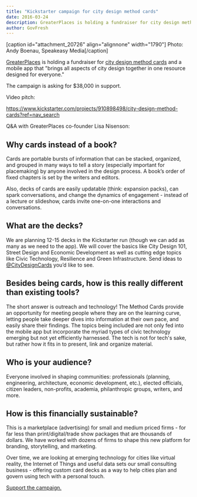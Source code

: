 ```yaml
---
title: "Kickstarter campaign for city design method cards"
date: 2016-03-24
description: GreaterPlaces is holding a fundraiser for city design method cards and a mobile app that “brings all aspects of city design together in one resource designed for everyone.”
author: GovFresh
---
```


[caption id="attachment_20726" align="alignnone" width="1790"] Photo: Andy Boenau, Speakeasy Media[/caption]

<a href="http://greaterplaces.com/">GreaterPlaces</a> is holding a fundraiser for <a href="https://www.kickstarter.com/projects/910898498/city-design-method-cards?ref=nav_search">city design method cards</a> and a mobile app that "brings all aspects of city design together in one resource designed for everyone."

The campaign is asking for $38,000 in support.

Video pitch:

https://www.kickstarter.com/projects/910898498/city-design-method-cards?ref=nav_search

Q&amp;A with GreaterPlaces co-founder Lisa Nisenson:

<h2>Why cards instead of a book?</h2>

Cards are portable bursts of information that can be stacked, organized, and grouped in many ways to tell a story (especially important for placemaking) by anyone involved in the design process. A book’s order of fixed chapters is set by the writers and editors.

Also, decks of cards are easily updatable (think: expansion packs), can spark conversations, and change the dynamics of engagement - instead of a lecture or slideshow, cards invite one-on-one interactions and conversations. 

<h2>What are the decks?</h2>

We are planning 12-15 decks in the Kickstarter run (though we can add as many as we need to the app). We will cover the basics like City Design 101, Street Design and Economic Development as well as cutting edge topics like Civic Technology, Resilience and Green Infrastructure. Send ideas to <a href="http://twitter.com/CityDesignCards">@CityDesignCards</a> you’d like to see.

<h2>Besides being cards, how is this really different than existing tools?</h2>

The short answer is outreach and technology! The Method Cards provide an opportunity for meeting people where they are on the learning curve, letting people take deeper dives into information at their own pace, and easily share their findings. The topics being included are not only fed into the mobile app but incorporate the myriad types of civic technology emerging but not yet efficiently harnessed. The tech is not for tech's sake, but rather how it fits in to present, link and organize material.

<h2>Who is your audience?</h2>

Everyone involved in shaping communities: professionals (planning, engineering, architecture, economic development, etc.), elected officials, citizen leaders, non-profits, academia, philanthropic groups, writers, and more.

<h2>How is this financially sustainable?</h2>

This is a marketplace (advertising) for small and medium priced firms - for far less than print/digital/trade show packages that are thousands of dollars. We have worked with dozens of firms to shape this new platform for branding, storytelling, and marketing.

Over time, we are looking at emerging technology for cities like virtual reality, the Internet of Things and useful data sets our small consulting business - offering custom card decks as a way to help cities plan and govern using tech with a personal touch.

<a href="https://www.kickstarter.com/projects/910898498/city-design-method-cards?ref=nav_search">Support the campaign.</a>
